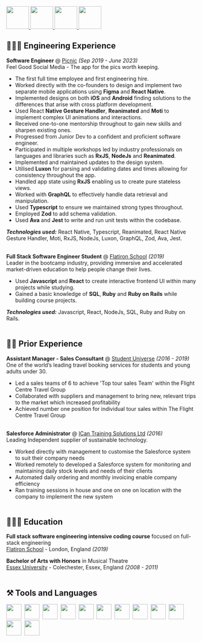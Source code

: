 <div id="socialMedia" >
<a href="https://www.linkedin.com/in/lauren-carne-306a2a13/" target="_blank">
<img src="https://github.com/Laurencarne/Laurencarne/assets/43895098/dc9b1c95-a8f9-4ba5-99b5-4176626f3dc4" width="60">
</a>

<a href="https://github.com/Laurencarne" target="_blank">
<img src="https://github.com/Laurencarne/laurencarne.github.io/assets/43895098/0fc5a388-5b8f-4bfd-83a1-f2444ca1d06b" width="60">
</a>

<a href="https://github.com/Laurencarne/Laurencarne/files/11949622/Lauren.Carne.Resume.Colour.pdf">
<img src="https://github.com/Laurencarne/Laurencarne/assets/43895098/b77d1fd4-0130-4bc2-9c8d-453df6b652dd" width="60">
</a>

<a href="mailto:laurencarne13@gmail.com" target="_blank">
<img src="https://github.com/Laurencarne/Laurencarne/assets/43895098/ee302739-e0b6-4683-83be-70527a4d69af" width="60">
</a>
</div>

## 👩🏼‍💻 Engineering Experience

**Software Engineer** @ <a href="https://picnic.photos/" target="_blank">Picnic</a> _(Sep 2019 - June 2023)_ <br>
Feel Good Social Media - The app for the pics worth keeping.

- The first full time employee and first engineering hire.
- Worked directly with the co-founders to design and implement two separate mobile applications using **Figma** and **React Native**.
- Implemented designs on both **iOS** and **Android** finding solutions to the differences that arise with cross platform development.
- Used React **Native Gesture Handler**, **Reanimated** and **Moti** to implement complex UI animations and interactions.
- Received one-to-one mentorship throughout to gain new skills and sharpen existing ones.
- Progressed from Junior Dev to a confident and proficient software engineer.
- Participated in multiple workshops led by industry professionals on languages and libraries such as **RxJS**, **NodeJs** and **Reanimated**.
- Implemented and maintained updates to the design system.
- Utilised **Luxon** for parsing and validating dates and times allowing for consistency throughout the app.
- Handled app state using **RxJS** enabling us to create pure stateless views.
- Worked with **GraphQL** to effectively handle data retrieval and manipulation.
- Used **Typescript** to ensure we maintained strong types throughout.
- Employed **Zod** to add schema validation.
- Used **Ava** and **Jest** to write and run unit tests within the codebase.

**_Technologies used:_** React Native, Typescript, Reanimated, React Native Gesture Handler, Moti, RxJS, NodeJs, Luxon, GraphQL, Zod, Ava, Jest.
<br><br>

**Full Stack Software Engineer Student** @ <a href="https://flatironschool.com" target="_blank">Flatiron School</a> _(2019)_ <br>
Leader in the bootcamp industry, providing immersive and accelerated market-driven education to help people change their lives.

- Used **Javascript** and **React** to create interactive frontend UI within many projects while studying.
- Gained a basic knowledge of **SQL**, **Ruby** and **Ruby on Rails** while building course projects.

**_Technologies used:_** Javascript, React, NodeJs, SQL, Ruby and Ruby on Rails.
<br><br>

## 👩‍💼 Prior Experience

**Assistant Manager - Sales Consultant** @ <a href="https://www.studentuniverse.co.uk/" target="_blank">Student Universe</a> _(2016 - 2019)_ <br>
One of the world’s leading travel booking services for students and young adults under 30.

- Led a sales teams of 6 to achieve 'Top tour sales Team' within the Flight Centre Travel Group
- Collaborated with suppliers and management to bring new, relevant trips to the market which increased profitability
- Achieved number one position for individual tour sales within The Flight Centre Travel Group
  <br><br>

**Salesforce Administrator** @ <a href="https://icancopy.com/" target="_blank">ICan Training Solutions Ltd</a> _(2016)_ <br>
Leading Independent supplier of sustainable technology.

- Worked directly with management to customise the Salesforce system to suit their company needs
- Worked remotely to developed a Salesforce system for monitoring and maintaining daily stock levels and needs of their clients
- Automated daily ordering and monthly invoicing enable company efficiency
- Ran training sessions in house and one on one on location with the company to implement the new system
  <br><br>

## 👩🏼‍🎓 Education

**Full stack software engineering intensive coding course** focused on full-stack engineering<br>
<a href="https://flatironschool.com" target="_blank">Flatiron School</a> - London, England _(2019)_ <br>

**Bachelor of Arts with Honors** in Musical Theatre<br>
<a href="https://www.essex.ac.uk/" target="_blank">Essex University</a> - Colechester, Essex, England _(2008 - 2011)_
<br><br>

## ⚒️ Tools and Languages
<div>
<img src="https://cdn.jsdelivr.net/gh/devicons/devicon/icons/react/react-original.svg" height=40 width=40 />&nbsp;
<img src="https://cdn.jsdelivr.net/gh/devicons/devicon/icons/javascript/javascript-original.svg" height=40 width=40/>&nbsp;
<img src="https://cdn.jsdelivr.net/gh/devicons/devicon/icons/typescript/typescript-original.svg" height=40 width=40 />&nbsp;
<img src="https://cdn.jsdelivr.net/gh/devicons/devicon/icons/nodejs/nodejs-original.svg" height=40 width=40 />&nbsp;
<img src="https://cdn.jsdelivr.net/gh/devicons/devicon/icons/graphql/graphql-plain.svg" height=40 width=40 />&nbsp;
<img src="https://cdn.jsdelivr.net/gh/devicons/devicon/icons/figma/figma-original.svg" height=40 width=40 />&nbsp;
<img src="https://cdn.jsdelivr.net/gh/devicons/devicon/icons/git/git-original.svg" height=40 width=40 />&nbsp;
<img src="https://cdn.jsdelivr.net/gh/devicons/devicon/icons/ruby/ruby-plain.svg" height=40 width=40 />&nbsp;
<img src="https://cdn.jsdelivr.net/gh/devicons/devicon/icons/rails/rails-plain.svg" height=40 width=40 />&nbsp;
<img src="https://cdn.jsdelivr.net/gh/devicons/devicon/icons/vscode/vscode-original.svg" height=40 width=40 />&nbsp;
<img src="https://cdn.jsdelivr.net/gh/devicons/devicon/icons/html5/html5-original.svg" height=40 width=40 />&nbsp;
<img src="https://cdn.jsdelivr.net/gh/devicons/devicon/icons/css3/css3-original.svg" height=40 width=40 />&nbsp;
</div>
<br><br>
